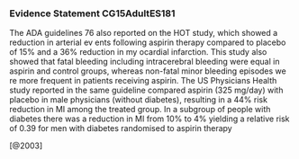 ### Evidence Statement CG15AdultES181
The ADA guidelines 76 also reported on the HOT study, which showed a reduction in arterial ev ents following aspirin therapy compared to placebo of 15% and a 36% reduction in my ocardial infarction. This study also showed that fatal bleeding including intracerebral bleeding were equal in aspirin and control groups, whereas non-fatal minor bleeding episodes we re more frequent in patients receiving aspirin. The US Physicians Health study reported in the same guideline compared aspirin (325 mg/day) with placebo in male physicians (without diabetes), resulting in a 44% risk reduction in MI among the treated group. In a subgroup of people with diabetes there was a reduction in MI from 10% to 4% yielding a relative risk of 0.39 for men with diabetes randomised to aspirin therapy



[@2003]
